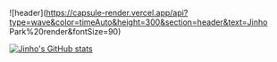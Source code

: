 ![header](https://capsule-render.vercel.app/api?type=wave&color=timeAuto&height=300&section=header&text=Jinho Park%20render&fontSize=90)

[![Jinho's GitHub stats](https://github-readme-stats.vercel.app/api?username=mario3316)](https://github.com/anuraghazra/github-readme-stats)

<!--
**mario3316/mario3316** is a ✨ _special_ ✨ repository because its `README.md` (this file) appears on your GitHub profile.

Here are some ideas to get you started:

- 🔭 I’m currently working on ...
- 🌱 I’m currently learning ...
- 👯 I’m looking to collaborate on ...
- 🤔 I’m looking for help with ...
- 💬 Ask me about ...
- 📫 How to reach me: ...
- 😄 Pronouns: ...
- ⚡ Fun fact: ...
-->
